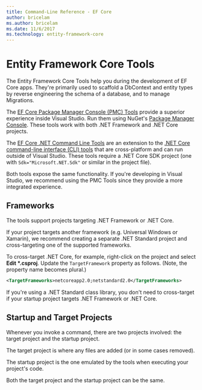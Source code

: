 ```yaml
---
title: Command-Line Reference - EF Core
author: bricelam
ms.author: bricelam
ms.date: 11/6/2017
ms.technology: entity-framework-core
---
```

Entity Framework Core Tools
===========================
The Entity Framework Core Tools help you during the development of EF Core apps. They're primarily used to scaffold a
DbContext and entity types by reverse engineering the schema of a database, and to manage Migrations.

The [EF Core Package Manager Console (PMC) Tools][1] provide a superior experience inside Visual Studio. Run them using
NuGet's [Package Manager Console][2]. These tools work with both .NET Framework and .NET Core projects.

The [EF Core .NET Command Line Tools][3] are an extension to the [.NET Core command-line interface (CLI) tools][4] that
are cross-platform and can run outside of Visual Studio. These tools require a .NET Core SDK project (one with
`Sdk="Microsoft.NET.Sdk"` or similar in the project file).

Both tools expose the same functionality. If you're developing in Visual Studio, we recommend using the PMC Tools since
they provide a more integrated experience.

Frameworks
----------
The tools support projects targeting .NET Framework or .NET Core.

If your project targets another framework (e.g. Universal Windows or Xamarin), we recommend creating a separate .NET
Standard project and cross-targeting one of the supported frameworks.

To cross-target .NET Core, for example, right-click on the project and select **Edit \*.csproj**. Update the
`TargetFramework` property as follows. (Note, the property name becomes plural.)

``` xml
<TargetFrameworks>netcoreapp2.0;netstandard2.0</TargetFrameworks>
```

If you're using a .NET Standard class library, you don't need to cross-target if your startup project targets .NET
Framework or .NET Core.

Startup and Target Projects
---------------------------
Whenever you invoke a command, there are two projects involved: the target project and the startup project.

The target project is where any files are added (or in some cases removed).

The startup project is the one emulated by the tools when executing your project's code.

Both the target project and the startup project can be the same.


  [1]: powershell.md
  [2]: https://docs.microsoft.com/nuget/tools/package-manager-console
  [3]: dotnet.md
  [4]: https://docs.microsoft.com/dotnet/core/tools/
